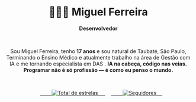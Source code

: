 <div align="center">

# 👨🏻‍💻 Miguel Ferreira

**Desenvolvedor**

<br>

<p>Sou Miguel Ferreira, tenho <strong>17 anos</strong> e sou natural de Taubaté, São Paulo, Terminando o Ensino Médico e atualmente trabalho na área de Gestão com IA e me tornando especialista em DAS . <strong>IA na cabeça, código nas veias. Programar não é só profissão — é como eu penso o mundo.</strong></p>

<br>

<p>
    <a href="https://github.com/mfzera?tab=repositories&sort=stargazers">
        <img 
            alt="Total de estrelas" 
            title="Total de estrelas GitHub" 
            src="https://custom-icon-badges.demolab.com/github/stars/mfzera?color=55960c&style=for-the-badge&labelColor=488207&logo=star&label=estrelas"
        />
    </a>
    <a href="https://github.com/mfzera?tab=followers">
        <img 
            alt="Seguidores" 
            title="Me siga no GitHub" 
            src="https://custom-icon-badges.demolab.com/github/followers/mfzera?color=236ad3&labelColor=1155ba&style=for-the-badge&logo=github&label=Seguidores&logoColor=white"
        />
    </a>
